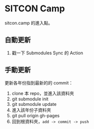 # SITCON Camp

sitcon.camp 的進入點。  
## 自動更新
1. 戳一下 Submodules Sync 的 Action
## 手動更新
更新各年份指到最新的的 commit：  
1. clone 本 repo，並進入該資料夾  
2. git submodule init  
3. git submodule update
4. 進入該年份子資料夾  
5. git pull origin gh-pages  
6. 回到根資料夾，`add -> commit -> push`  

